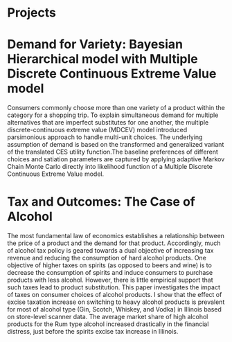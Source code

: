 # Projects

# Demand for Variety: Bayesian Hierarchical model with Multiple Discrete Continuous Extreme Value model

Consumers commonly choose more than one variety of a product within the category for a shopping trip. To explain simultaneous demand for multiple alternatives that are imperfect substitutes for one another, the multiple discrete-continuous extreme value (MDCEV) model introduced parsimonious approach to handle multi-unit choices. The underlying assumption of demand is based on the transformed and generalized variant of the translated CES utility function.The baseline preferences of different choices and satiation parameters are captured by applying adaptive Markov Chain Monte Carlo directly into likelihood function of a Multiple Discrete Continuous Extreme Value model.

# Tax and Outcomes: The Case of Alcohol

The most fundamental law of economics establishes a relationship between the price of a product and the demand for that product. Accordingly, much of alcohol tax policy is geared towards a dual objective of increasing tax revenue and reducing the consumption of hard alcohol products. One objective of higher taxes on spirits (as opposed to beers and wine) is to decrease the consumption of spirits and induce consumers to purchase products with less alcohol. However, there is little empirical support that such taxes lead to product substitution. This paper investigates the impact of taxes on consumer choices of alcohol products. I show that the effect of excise taxation increase on switching to heavy alcohol products is prevalent for most of alcohol type (Gin, Scotch, Whiskey, and Vodka) in Illinois based on store-level scanner data. The average market share of high alcohol products for the Rum type alcohol increased drastically in the financial distress, just before the spirits excise tax increase in Illinois.



